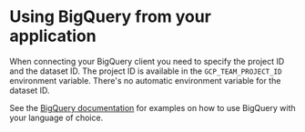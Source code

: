 # Using BigQuery from your application

When connecting your BigQuery client you need to specify the project ID and the dataset ID.
The project ID is available in the `GCP_TEAM_PROJECT_ID` environment variable.
There's no automatic environment variable for the dataset ID.

See the [BigQuery documentation](https://cloud.google.com/bigquery/docs/samples) for examples on how to use BigQuery with your language of choice.


